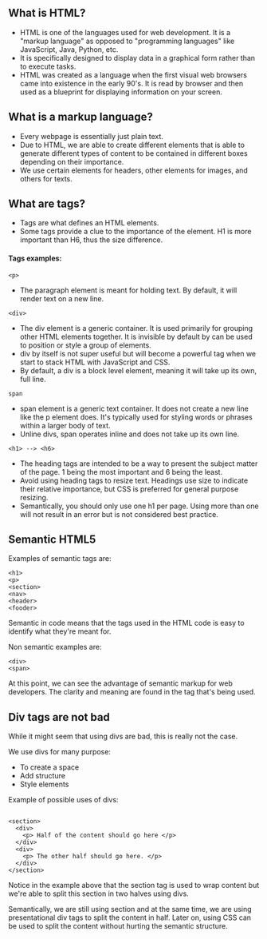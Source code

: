## What is HTML?

- HTML is one of the languages used for web development. It is a "markup language" as opposed to "programming languages" like JavaScript, Java, Python, etc.
- It is specifically designed to display data in a graphical form rather than to execute tasks.
- HTML was created as a language when the first visual web browsers came into existence in the early 90's. It is read by browser and then used as a blueprint for displaying information on your screen.


## What is a markup language?

- Every webpage is essentially just plain text.
- Due to HTML, we are able to create different elements that is able to generate different types of content to be contained in different boxes depending on their importance.
- We use certain elements for headers, other elements for images, and others for texts.

## What are tags?

- Tags are what defines an HTML elements.
- Some tags provide a clue to the importance of the element. H1 is more important than H6, thus the size difference.

#### Tags examples:

```<p> ```

   * The paragraph element is meant for holding text. By default, it will render text on a new line.

```<div> ```
  * The div element is a generic container. It is used primarily for grouping other HTML elements together. It is invisible by default by can be used to position or style a group of elements.
  * div by itself is not super useful but will become a powerful tag when we start to stack HTML with JavaScript and CSS.
  * By default, a div is a block level element, meaning it will take up its own, full line.

```span```

  * span element is a generic text container. It does not create a new line like the p element does. It's typically used for styling words or phrases within a larger body of text.
  * Unline divs, span operates inline and does not take up its own line.

``` <h1> --> <h6> ```

  * The heading tags are intended to be a way to present the subject matter of the page. 1 being the most important and 6 being the least.
  * Avoid using heading tags to resize text. Headings use size to indicate their relative importance, but CSS is preferred for general purpose resizing.
  * Semantically, you should only use one h1 per page. Using more than one will not result in an error but is not considered best practice.


## Semantic HTML5

Examples of semantic tags are:

```
<h1>
<p>
<section>
<nav>
<header>
<fooder>

```

Semantic in code means that the tags used in the HTML code is easy to identify what they're meant for.

Non semantic examples are:

```
<div>
<span>
```

At this point, we can see the advantage of semantic markup for web developers. The clarity and meaning are found in the tag that's being used.

## Div tags are not bad

While it might seem that using divs are bad, this is really not the case.

We use divs for many purpose:

- To create a space
- Add structure
- Style elements

Example of possible uses of divs:

```

<section>
  <div>
    <p> Half of the content should go here </p>
  </div>
  <div>
    <p> The other half should go here. </p>
  </div>
</section>

```

Notice in the example above that the section tag is used to wrap content but we're able to split this section in two halves using divs.

Semantically, we are still using section and at the same time, we are using presentational div tags to split the content in half. Later on, using CSS can be used to split the content without hurting the semantic structure.
